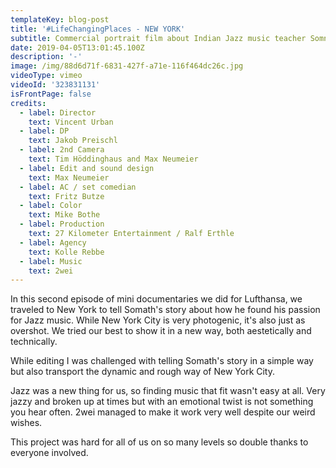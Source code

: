 ```yaml
---
templateKey: blog-post
title: '#LifeChangingPlaces - NEW YORK'
subtitle: Commercial portrait film about Indian Jazz music teacher Somnath
date: 2019-04-05T13:01:45.100Z
description: '-'
image: /img/88d6d71f-6831-427f-a71e-116f464dc26c.jpg
videoType: vimeo
videoId: '323831131'
isFrontPage: false
credits:
  - label: Director
    text: Vincent Urban
  - label: DP
    text: Jakob Preischl
  - label: 2nd Camera
    text: Tim Höddinghaus and Max Neumeier
  - label: Edit and sound design
    text: Max Neumeier
  - label: AC / set comedian
    text: Fritz Butze
  - label: Color
    text: Mike Bothe
  - label: Production
    text: 27 Kilometer Entertainment / Ralf Erthle
  - label: Agency
    text: Kolle Rebbe
  - label: Music
    text: 2wei
---
```

In this second episode of mini documentaries we did for Lufthansa, we traveled to New York to tell Somath's story about how he found his passion for Jazz music. While New York City is very photogenic, it's also just as overshot. We tried our best to show it in a new way, both aestetically and technically.

While editing I was challenged with telling Somath's story in a simple way but also transport the dynamic and rough way of New York City. 

Jazz was a new thing for us, so finding music that fit wasn't easy at all. Very jazzy and broken up at times but with an emotional twist is not something you hear often. 2wei managed to make it work very well despite our weird wishes.

This project was hard for all of us on so many levels so double thanks to everyone involved.
